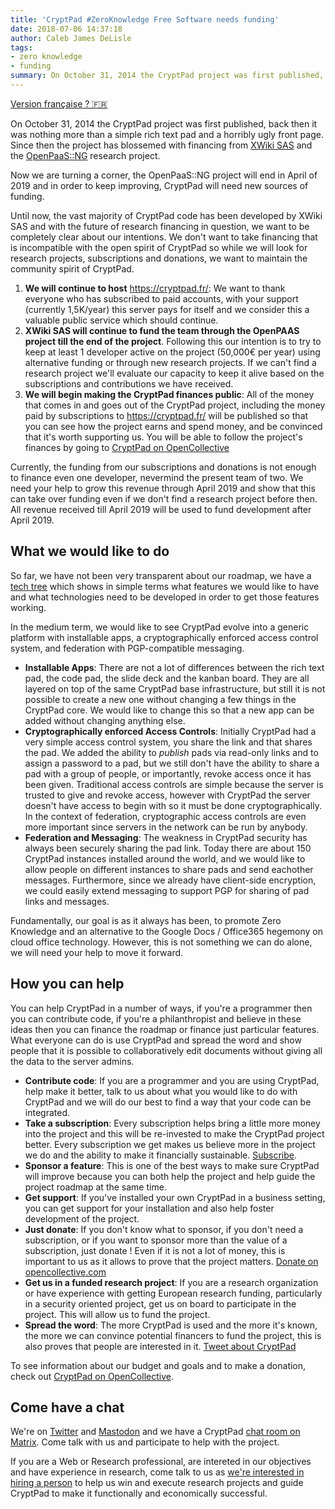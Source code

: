 ```yaml
---
title: 'CryptPad #ZeroKnowledge Free Software needs funding'
date: 2018-07-06 14:37:18
author: Caleb James DeLisle
tags:
- zero knowledge
- funding
summary: On October 31, 2014 the CryptPad project was first published, back then it was nothing more than a simple rich text pad and a horribly ugly front page.
---
```


[Version française ? 🇫🇷](http://blog.ludovic.org/xwiki/bin/view/Blog/Aidez%20le%20projet%20libre%20CryptPad)

On October 31, 2014 the CryptPad project was first published, back then it was nothing more than a simple rich text pad and a horribly ugly front page. Since then the project has blossemed with financing from [XWiki SAS](https://www.xwiki.com/en/) and the [OpenPaaS::NG](https://open-paas.org/) research project.

Now we are turning a corner, the OpenPaaS::NG project will end in April of 2019 and in order to keep improving, CryptPad will need new sources of funding.

Until now, the vast majority of CryptPad code has been developed by XWiki SAS and with the future of research financing in question, we want to be completely clear about our intentions. We don't want to take financing that is incompatible with the open spirit of CryptPad so while we will look for research projects, subscriptions and donations, we want to maintain the community spirit of CryptPad.

1. **We will continue to host** https://cryptpad.fr/: We want to thank everyone who has subscribed to paid accounts, with your support (currently 1,5K/year) this server pays for itself and we consider this a valuable public service which should continue.
2. **XWiki SAS will continue to fund the team through the OpenPAAS project till the end of the project**. Following this our intention is to try to keep at least 1 developer active on the project (50,000€ per year) using alternative funding or through new research projects. If we can't find a research project we'll evaluate our capacity to keep it alive based on the subscriptions and contributions we have received. 
3. **We will begin making the CryptPad finances public**: All of the money that comes in and goes out of the CryptPad project, including the money paid by subscriptions to https://cryptpad.fr/ will be published so that you can see how the project earns and spend money, and be convinced that it's worth supporting us. You will be able to follow the project's finances by going to [CryptPad on OpenCollective](https://opencollective.com/cryptpad)

Currently, the funding from our subscriptions and donations is not enough to finance even one developer, nevermind the present team of two. We need your help to grow this revenue through April 2019 and show that this can take over funding even if we don't find a research project before then. All revenue received till April 2019 will be used to fund development after April 2019.


## What we would like to do

So far, we have not been very transparent about our roadmap, we have a [tech tree](https://cryptpad.fr/code/#/1/view/R1kZC1mY9khSsrLCyJT+CA/t5Eey4SVS+TpaZWmhrCTvIP50IzX7GR4gnud9UclR6Y/present/) which shows in simple terms what features we would like to have and what technologies need to be developed in order to get those features working.

In the medium term, we would like to see CryptPad evolve into a generic platform with installable apps, a cryptographically enforced access control system, and federation with PGP-compatible messaging.

* **Installable Apps**: There are not a lot of differences between the rich text pad, the code pad, the slide deck and the kanban board. They are all layered on top of the same CryptPad base infrastructure, but still it is not possible to create a new one without changing a few things in the CryptPad core. We would like to change this so that a new app can be added without changing anything else.
* **Cryptographically enforced Access Controls**: Initially CryptPad had a very simple access control system, you share the link and that shares the pad. We added the ability to *publish* pads via read-only links and to assign a password to a pad, but we still don't have the ability to share a pad with a group of people, or importantly, revoke access once it has been given. Traditional access controls are simple because the server is trusted to give and revoke access, however with CryptPad the server doesn't have access to begin with so it must be done cryptographically. In the context of federation, cryptographic access controls are even more important since servers in the network can be run by anybody.
* **Federation and Messaging**: The weakness in CryptPad security has always been securely sharing the pad link. Today there are about 150 CryptPad instances installed around the world, and we would like to allow people on different instances to share pads and send eachother messages. Furthermore, since we already have client-side encryption, we could easily extend messaging to support PGP for sharing of pad links and messages.

Fundamentally, our goal is as it always has been, to promote Zero Knowledge and an alternative to the Google Docs / Office365 hegemony on cloud office technology. However, this is not something we can do alone, we will need your help to move it forward.

## How you can help

You can help CryptPad in a number of ways, if you're a programmer then you can contribute code, if you're a philanthropist and believe in these ideas then you can finance the roadmap or finance just particular features. What everyone can do is use CryptPad and spread the word and show people that it is possible to collaboratively edit documents without giving all the data to the server admins.

* **Contribute code**: If you are a programmer and you are using CryptPad, help make it better, talk to us about what you would like to do with CryptPad and we will do our best to find a way that your code can be integrated.
* **Take a subscription**: Every subscription helps bring a little more money into the project and this will be re-invested to make the CryptPad project better. Every subscription we get makes us believe more in the project we do and the ability to make it financially sustainable. [Subscribe](https://accounts.cryptpad.fr/).
* **Sponsor a feature**: This is one of the best ways to make sure CryptPad will improve because you can both help the project and help guide the project roadmap at the same time.
* **Get support**: If you've installed your own CryptPad in a business setting, you can get support for your installation and also help foster development of the project.
* **Just donate**: If you don't know what to sponsor, if you don't need a subscription, or if you want to sponsor more than the value of a subscription, just donate ! Even if it is not a lot of money, this is important to us as it allows to prove that the project matters. [Donate on opencollective.com](https://opencollective.com/cryptpad)
* **Get us in a funded research project**: If you are a research organization or have experience with getting European research funding, particularly in a security oriented project, get us on board to participate in the project. This will allow us to fund the project.
* **Spread the word**: The more CryptPad is used and the more it's known, the more we can convince potential financers to fund the project, this is also proves that people are interested in it. [Tweet about CryptPad](https://twitter.com/intent/tweet?text=Check%20out%20the%20%40CryptPad%20project%2C%20it%27s%20an%20open%20source%20collaborative%20editor%20and%20drive%20and%20it%27s%20end-to-end%20encrypted%20so%20the%20server%20sees%20nothing.%20%23e2ee%20%23ZeroKnowledge)

To see information about our budget and goals and to make a donation, check out [CryptPad on OpenCollective](https://opencollective.com/cryptpad).

## Come have a chat

We're on [Twitter](https://twitter.com/cryptpad) and [Mastodon](http://social.weho.st/@cryptpad) and we have a CryptPad [chat room on Matrix](https://riot.im/app/#/room/#cryptpad:matrix.xwiki.com). Come talk with us and participate to help with the project.

If you are a Web or Research professional, are intereted in our objectives and have experience in research, come talk to us as [we're interested in hiring a person](https://www.xwiki.com/en/jobs/research-and-development-lead) to help us win and execute research projects and guide CryptPad to make it functionally and economically successful.
